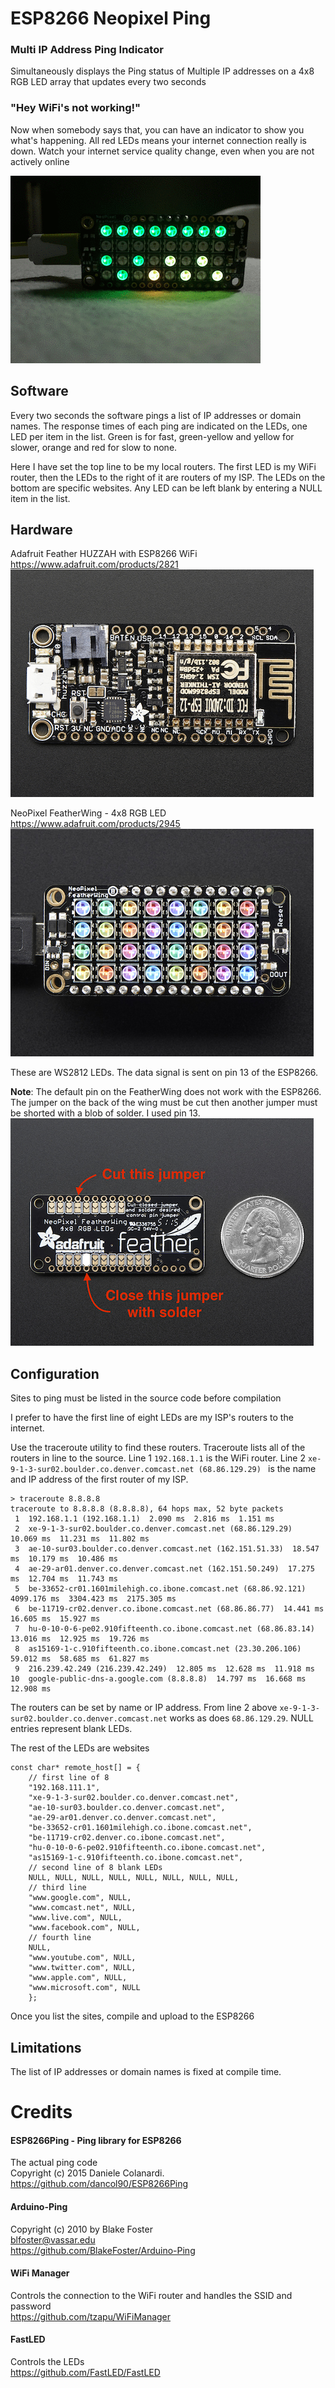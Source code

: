 # ESP8266 Neopixel Ping
### Multi IP Address Ping Indicator

Simultaneously displays the Ping status of Multiple IP addresses 
on a 4x8 RGB LED array that updates every two seconds

### "Hey WiFi's not working!"

Now when somebody says that, you can have an indicator to show you what's happening. All red LEDs means your internet connection really is down. Watch your internet service quality change, even when you are not actively online

![](/images/Ping_Animation.gif)

## Software
Every two seconds the software pings a list of IP addresses or domain names. The response times of each ping are indicated on the LEDs, one LED per item in the list. Green is for fast, green-yellow and yellow for slower, orange and red for slow to none.

Here I have set the top line to be my local routers. The first LED is my WiFi router, then the LEDs to the right of it are routers of my ISP. The LEDs on the bottom are specific websites. Any LED can be left blank by entering a NULL item in the list.
	
## Hardware

Adafruit Feather HUZZAH with ESP8266 WiFi
https://www.adafruit.com/products/2821
![](/images/ESP8266_Feather_Huzzah.png)

NeoPixel FeatherWing - 4x8 RGB LED
https://www.adafruit.com/products/2945
![](/images/NeoPixel_FeatherWing.png)

These are WS2812 LEDs. The data signal is sent on pin 13 of the ESP8266.

**Note**: The default pin on the FeatherWing does not work with the ESP8266. 
The jumper on the back of the wing must be cut then another jumper 
must be shorted with a blob of solder. I used pin 13.
![](/images/NeoPixel_FeatherWing_Back.png)

## Configuration
Sites to ping must be listed in the source code before compilation

I prefer to have the first line of eight LEDs are my ISP's routers to the internet.

Use the traceroute utility to find these routers. Traceroute lists all of the routers in line to the source.
Line 1 ```192.168.1.1``` is the WiFi router. 
Line 2 ```xe-9-1-3-sur02.boulder.co.denver.comcast.net (68.86.129.29) ``` is the name and IP address of the first 
router of my ISP.
```
> traceroute 8.8.8.8
traceroute to 8.8.8.8 (8.8.8.8), 64 hops max, 52 byte packets
 1  192.168.1.1 (192.168.1.1)  2.090 ms  2.816 ms  1.151 ms
 2  xe-9-1-3-sur02.boulder.co.denver.comcast.net (68.86.129.29)  10.069 ms  11.231 ms  11.802 ms
 3  ae-10-sur03.boulder.co.denver.comcast.net (162.151.51.33)  18.547 ms  10.179 ms  10.486 ms
 4  ae-29-ar01.denver.co.denver.comcast.net (162.151.50.249)  17.275 ms  12.704 ms  11.743 ms
 5  be-33652-cr01.1601milehigh.co.ibone.comcast.net (68.86.92.121)  4099.176 ms  3304.423 ms  2175.305 ms
 6  be-11719-cr02.denver.co.ibone.comcast.net (68.86.86.77)  14.441 ms  16.605 ms  15.927 ms
 7  hu-0-10-0-6-pe02.910fifteenth.co.ibone.comcast.net (68.86.83.14)  13.016 ms  12.925 ms  19.726 ms
 8  as15169-1-c.910fifteenth.co.ibone.comcast.net (23.30.206.106)  59.012 ms  58.685 ms  61.827 ms
 9  216.239.42.249 (216.239.42.249)  12.805 ms  12.628 ms  11.918 ms
10  google-public-dns-a.google.com (8.8.8.8)  14.797 ms  16.668 ms  12.908 ms
```
The routers can be set by name or IP address. From line 2 above ```xe-9-1-3-sur02.boulder.co.denver.comcast.net``` 
works as does ```68.86.129.29```. NULL entries represent blank LEDs.

The rest of the LEDs are websites
```
const char* remote_host[] = {
	// first line of 8
	"192.168.111.1",
	"xe-9-1-3-sur02.boulder.co.denver.comcast.net",
	"ae-10-sur03.boulder.co.denver.comcast.net",
	"ae-29-ar01.denver.co.denver.comcast.net",
	"be-33652-cr01.1601milehigh.co.ibone.comcast.net",
	"be-11719-cr02.denver.co.ibone.comcast.net",
	"hu-0-10-0-6-pe02.910fifteenth.co.ibone.comcast.net",
	"as15169-1-c.910fifteenth.co.ibone.comcast.net",
	// second line of 8 blank LEDs
	NULL, NULL, NULL, NULL, NULL, NULL, NULL, NULL,
	// third line
	"www.google.com", NULL,
	"www.comcast.net", NULL,
	"www.live.com", NULL,
	"www.facebook.com", NULL,
	// fourth line
	NULL,
	"www.youtube.com", NULL,
	"www.twitter.com", NULL,
	"www.apple.com", NULL,
	"www.microsoft.com", NULL
	};
```

Once you list the sites, compile and upload to the ESP8266

## Limitations
The  list of IP addresses or domain names is fixed at compile time.

# Credits

#### ESP8266Ping - Ping library for ESP8266
The actual ping code  
Copyright (c) 2015 Daniele Colanardi.  
https://github.com/dancol90/ESP8266Ping

#### Arduino-Ping
Copyright (c) 2010 by Blake Foster  
blfoster@vassar.edu  
https://github.com/BlakeFoster/Arduino-Ping

#### WiFi Manager
Controls the connection to the WiFi router and handles the SSID and password  
https://github.com/tzapu/WiFiManager

#### FastLED
Controls the LEDs  
https://github.com/FastLED/FastLED
